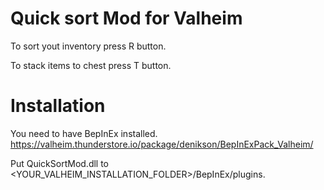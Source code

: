 # Quick sort Mod for Valheim

To sort yout inventory press R button.

To stack items to chest press T button.

# Installation

You need to have BepInEx installed. https://valheim.thunderstore.io/package/denikson/BepInExPack_Valheim/

Put QuickSortMod.dll to <YOUR_VALHEIM_INSTALLATION_FOLDER>/BepInEx/plugins.